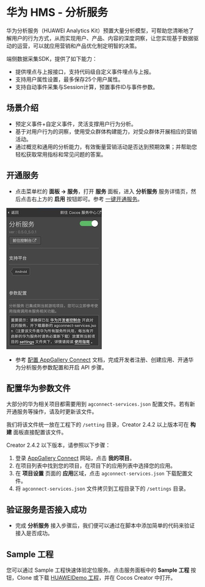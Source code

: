 # 华为 HMS - 分析服务

华为分析服务（HUAWEI Analytics Kit）预置大量分析模型，可帮助您清晰地了解用户的行为方式，从而实现用户、产品、内容的深度洞察，让您实现基于数据驱动的运营，可以就应用营销和产品优化制定明智的决策。

端侧数据采集SDK，提供了如下能力：

- 提供埋点与上报接口，支持代码级自定义事件埋点与上报。
- 支持用户属性设置，最多保存25个用户属性。
- 支持自动事件采集与Session计算，预置事件ID与事件参数。

## 场景介绍

- 预定义事件+自定义事件，灵活支撑用户行为分析。
- 基于对用户行为的洞察，使用受众群体构建能力，对受众群体开展相应的营销活动。
- 通过概览和通用的分析能力，有效衡量营销活动是否达到预期效果；并帮助您轻松获取常用指标和常见问题的答案。

## 开通服务

- 点击菜单栏的 **面板 -> 服务**，打开 **服务** 面板，进入 **分析服务** 服务详情页，然后点击右上方的 **启用** 按钮即可。参考 [一键开通服务](./user-guide.md#3、一键开通服务)。

![](hms-analytics/ana-provisioning.jpeg)

- 参考 [配置 AppGallery Connect](https://developer.huawei.com/consumer/cn/doc/development/HMSCore-Guides/android-config-agc-0000001050163815) 文档，完成开发者注册、创建应用、开通华为分析服务参数配置和开启 API 步骤。

## 配置华为参数文件

大部分的华为相关项目都需要用到 `agconnect-services.json` 配置文件。若有新开通服务等操作，请及时更新该文件。

我们将该文件统一放在工程下的 `/setting` 目录，Creator 2.4.2 以上版本可在 **构建** 面板直接配置该文件。

Creator 2.4.2 以下版本，请参照以下步骤：

1. 登录 [AppGallery Connect](https://developer.huawei.com/consumer/cn/service/josp/agc/index.html) 网站，点击 **我的项目**。
2. 在项目列表中找到您的项目，在项目下的应用列表中选择您的应用。
3. 在 **项目设置** 页面的 **应用**区域，点击 `agconnect-services.json` 下载配置文件。
4. 将 `agconnect-services.json` 文件拷贝到工程目录下的 `/settings` 目录。

## 验证服务是否接入成功

- 完成 **分析服务** 接入步骤后，我们便可以通过在脚本中添加简单的代码来验证接入是否成功。

## Sample 工程

您可以通过 Sample 工程快速体验定位服务。点击服务面板中的 **Sample 工程** 按钮，Clone 或下载 [HUAWEIDemo 工程](https://github.com/CocosService/huaweiDemo)，并在 Cocos Creator 中打开。


